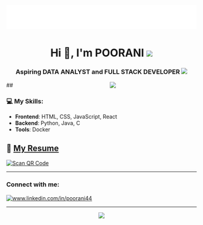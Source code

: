 <h1 align="center">
  <img src="https://github.com/POORANI4402/POORANI4402/blob/main/name.svg" alt="POORANI" />
</h1>
<h1 align="center">Hi 👋, I'm POORANI <img src="https://media.giphy.com/media/fYSnHlufseco8Fh93Z/giphy.gif" width="30"></img>
</h1>

<h3 align="center">Aspiring DATA ANALYST and FULL STACK DEVELOPER <img src="https://media.giphy.com/media/VgCDAzcKvsR6OM0uWg/giphy.gif" width="50"> 
</h3>

<img align='right' src="https://media.giphy.com/media/ieyl9zmCjO4b4t6qoY/giphy.gif" width="230">

##<h3>💻 My Skills:</h3>
- **Frontend**: HTML, CSS, JavaScript, React
- **Backend**: Python, Java, C
- **Tools**: Docker


## 📄 [My Resume](https://your-resume-link-here) <!-- Replace this with your actual QR code link -->

[![Scan QR Code](https://via.placeholder.com/150x150.png?text=QR+Code)](https://your-resume-link-here)

---

<h3 align="left">Connect with me:</h3>
<p align="left">
<a href="https://linkedin.com/in/www.linkedin.com/in/poorani44" target="blank"><img align="center" src="https://raw.githubusercontent.com/rahuldkjain/github-profile-readme-generator/master/src/images/icons/Social/linked-in-alt.svg" alt="www.linkedin.com/in/poorani44" height="30" width="40" /></a>
</p>

---

<p align="center">
  <img src="https://capsule-render.vercel.app/api?type=waving&color=gradient&height=60&section=footer&width=100"/>
</p>










